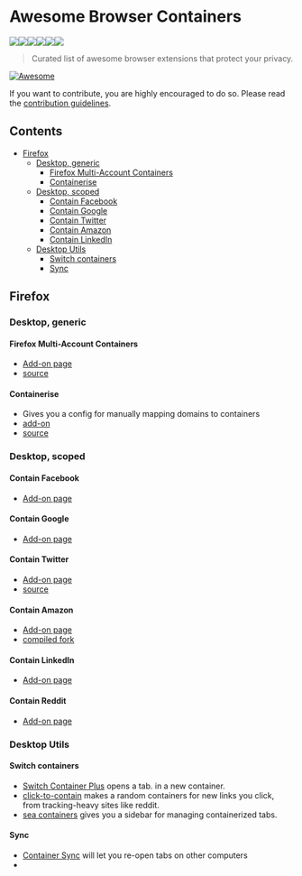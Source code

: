 # Awesome Browser Containers

<img src="https://addons.cdn.mozilla.net/user-media/addon_icons/956/956959-64.png?modified=70aa6ec0"><img src="https://addons.cdn.mozilla.net/user-media/addon_icons/956/956763-64.png?modified=4f5183da"><img src="https://addons.cdn.mozilla.net/user-media/addon_icons/996/996764-64.png?modified=59013156"><img src="https://addons.cdn.mozilla.net/user-media/addon_icons/977/977492-64.png?modified=619e9177"><img src="https://addons.cdn.mozilla.net/user-media/addon_icons/1000/1000893-64.png?modified=68523f7c"><img src="https://addons.cdn.mozilla.net/user-media/addon_icons/1001/1001077-64.png?modified=10622d5e">


> Curated list of awesome browser extensions that protect your privacy.
>

[![Awesome](https://cdn.rawgit.com/sindresorhus/awesome/d7305f38d29fed78fa85652e3a63e154dd8e8829/media/badge.svg)](https://github.com/sindresorhus/awesome)

If you want to contribute, you are highly encouraged to do so. Please read the [contribution guidelines](CONTRIBUTING.md).


## Contents

- [Firefox](#firefox)
   - [Desktop, generic](#Desktop,-generic)
      - [Firefox Multi-Account Containers](#Firefox-Multi-Account-Containers)
      - [Containerise](#Containerise)
   - [Desktop, scoped](#Desktop,-scoped)
      - [Contain Facebook](#Contain-Facebook)
      - [Contain Google](#Contain-Google)
      - [Contain Twitter](#Contain-Twitter)
      - [Contain Amazon](#Contain-Amazon)
      - [Contain LinkedIn](#Contain-LinkedIn)
   - [Desktop Utils](#Desktop-Utils)
      - [Switch containers](#Switch-containers)
      - [Sync](#Sync)

## Firefox

### Desktop, generic

#### Firefox Multi-Account Containers
  * [Add-on page](https://addons.mozilla.org/en-US/firefox/addon/multi-account-containers/?src=search)
  * [source](https://github.com/mozilla/multi-account-containers/#readme)

#### Containerise
* Gives you a config for manually mapping domains to containers
* [add-on](https://addons.mozilla.org/en-US/firefox/addon/containerise/?src=search)
* [source](https://github.com/kintesh/containerise)

### Desktop, scoped

#### Contain Facebook
  * [Add-on page](https://addons.mozilla.org/en-US/firefox/addon/facebook-container/?src=search)

#### Contain Google
  * [Add-on page](https://addons.mozilla.org/en-US/firefox/addon/google-container/?src=search)

#### Contain Twitter
  * [Add-on page](https://addons.mozilla.org/en-US/firefox/addon/twitter-container/?src=search)
  * [source](httpsn://github.com/v1shwa/contain-twitter)

#### Contain Amazon
  * [Add-on page](https://addons.mozilla.org/en-US/firefox/addon/amazon-container/?src=search)
  * [compiled fork](https://github.com/NewAlexandria/contain-amazon)

#### Contain LinkedIn
  * [Add-on page](https://addons.mozilla.org/en-US/firefox/addon/linkedin-container/?src=search)

#### Contain Reddit
  * [Add-on page](https://addons.mozilla.org/en-US/firefox/addon/contain-reddit/?src=search)

### Desktop Utils

#### Switch containers
  * [Switch Container Plus](https://addons.mozilla.org/en-US/firefox/addon/switch-container-plus/?src=search) opens a tab. in a new container.
  * [click-to-contain](https://gitlab.com/NamingThingsIsHard/firefox/click-to-contain) makes a random containers for new links you click, from tracking-heavy sites like reddit.
  * [sea containers](https://addons.mozilla.org/en-US/firefox/addon/sea-containers/?src=search) gives you a sidebar for managing containerized tabs.

#### Sync

* [Container Sync](https://addons.mozilla.org/en-US/firefox/addon/containers-sync/?src=search) will let you re-open tabs on other computers
* 